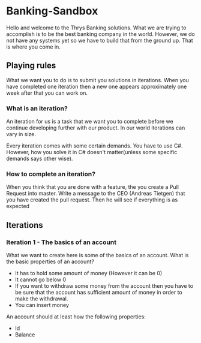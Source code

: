 # Banking-Sandbox
Hello and welcome to the Thrys Banking solutions. What we are trying to accomplish is to be the best banking company in the world.
However, we do not have any systems yet so we have to build that from the ground up. That is where you come in. 

## Playing rules
What we want you to do is to submit you solutions in iterations. When you have completed one iteration then a new one appears approximately one week after that you can work on. 

### What is an iteration?
An iteration for us is a task that we want you to complete before we continue developing further with our product. In our world iterations can vary in size.

Every iteration comes with some certain demands. You have to use C#. However, how you solve it in C# doesn't matter(unless some specific demands says other wise). 

### How to complete an iteration?
When you think that you are done with a feature, the you create a Pull Request into master. Write a message to the CEO (Andreas Tietgen) that you have created the pull request. Then he will see if everything is as expected


## Iterations

### Iteration 1 - The basics of an account
What we want to create here is some of the basics of an account. What is the basic properties of an account?

- It has to hold some amount of money (However it can be 0)
- It cannot go below 0
- If you want to withdraw some money from the account then you have to be sure that the account has sufficient amount of money in order to make the withdrawal.
- You can insert money

An account should at least how the following properties:
- Id
- Balance